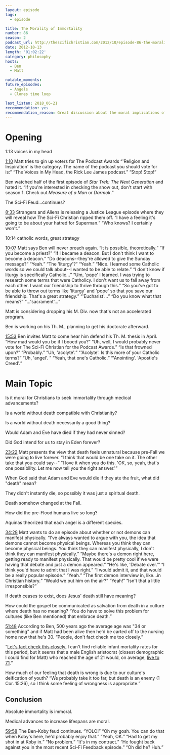 ```yaml
---
layout: episode
tags:
  - episode

title: The Morality of Immortality
number: 86
season: 2
podcast_url: http://thescifichristian.com/2012/10/episode-86-the-morality-of-immortality/
date: 2012-10-13
length: '01:02:22'
category: philosophy
hosts:
  - Ben
  - Matt 

notable_moments:
future_episodes: 
  - Angels
  - Clones time loop

last_listen: 2018_06-21
recommendation: yes
recommendation_reason: Great discussion about the moral implications of an immortal society. Also quite funny.
---
```

# Opening
1:13 voices in my head 
<div class="quote">
  <a class="timestamp tag is-medium is-rounded is-primary" href="http://thescifichristian.com/2012/10/episode-86-the-morality-of-immortality#t=1:10">1:10</a>
  <span class="quote-context is-size-6">Matt tries to gin up voters for The Podcast Awards</span>
  <q class="matt">'Religion and Inspiration' is the category. The name of the podcast you should vote for is:</q>
  <q class="ben">The Voices in My Head, the Rick Lee James podcast.</q>
  <q class="matt">Stop! Stop!</q>
</div>

Ben watched half of the first episode of <i class="work-title">Star Trek: The Next Generation</i> and hated it. <q class="archivist inline">If you're interested in checking the show out, don't start with season 1. Check out <i class="work-title">Measure of a Man</i> or <i class="work-title">Darmok</i>.</q>

The Sci-Fi Feud...continues?

<div class="quote">
  <a class="timestamp tag is-medium is-rounded is-primary" href="http://thescifichristian.com/2012/10/episode-86-the-morality-of-immortality#t=8:33">8:33</a>
  <span class="quote-context is-size-6">Strangers and Aliens is releasing a Justice League episode where they will reveal how The Sci-Fi Christian ripped them off.</span>
  <q class="matt">I have a feeling it's going to be about your hatred for Superman.</q>
  <q class="ben">Who knows? I certainly won't.</q>
</div>

10:14 catholic words, great strategy
<div class="quote">
  <a class="timestamp tag is-medium is-rounded is-primary" href="http://thescifichristian.com/2012/10/episode-86-the-morality-of-immortality#t=10:07">10:07</a>
  <span class="quote-context is-size-6">Matt says Ben will never preach again.</span>
  <q class="ben">It is possible, theoretically.</q>
  <q class="matt">If you become a priest?</q>
  <q class="ben">If I became a deacon. But I don't think I want to become a deacon.</q>
  <q class="matt">Do deacons--they're allowed to give the Sunday message?</q>
  <q class="ben">Yeah.</q>
  <q class="matt">The 'liturgy'?</q>
  <q class="ben">Yeah.</q>
  <q class="matt">Nice. I learned some Catholic words so we could talk about--I wanted to be able to relate.</q>
  <q class="ben">I don't know if liturgy is specifically Catholic...</q>
  <q class="matt">Um, 'pope' I learned. I was trying to research some terms that were Catholicy. I don't want us to fall away from each other. I want our friendship to thrive through this.</q>
  <q class="ben">So you've got to be able to throw out terms like 'liturgy' and 'pope' so that you save our friendship. That's a great strategy.</q>
  <q class="matt">'Eucharist'...</q>
  <q class="ben">Do you know what that means?</q>
  <q class="matt">...'sacrament'...</q>
</div>

Matt is considering dropping his M. Div. now that's not an accelerated program. 

Ben is working on his Th. M., planning to get his doctorate afterward. 

<div class="quote">
  <a class="timestamp tag is-medium is-rounded is-primary" href="http://thescifichristian.com/2012/10/episode-86-the-morality-of-immortality#t=15:53">15:53</a>
  <span class="quote-context is-size-6">Ben invites Matt to come hear him defend his Th. M. thesis in April.</span>
  <q class="matt">How mad would you be if I booed you?</q>
  <q class="ben">Uh, well, I would probably never vote for The Sci-Fi Christian for the Podcast Awards.</q>
  <q class="matt">Is that frowned upon?</q>
  <q class="ben">Probably.</q>
  <q class="matt">Uh, 'acolyte'.</q>
  <q class="ben">'Acolyte'. Is this more of your Catholic terms?</q>
  <q class="matt">Uh, 'angel'. </q>
  <q class="ben">Yeah, that one's Catholic.</q>
  <q class="matt">'Anointing'. 'Apostle's Creed'.</q>
</div>



# Main Topic

Is it moral for Christians to seek immortality through medical advancements?

Is a world without death compatible with Christianity? 

Is a world without death necessarily a good thing?

Would Adam and Eve have died if they had never sinned? 

Did God intend for us to stay in Eden forever?

<div class="quote">
  <a class="timestamp tag is-medium is-rounded is-primary" href="http://thescifichristian.com/2012/10/episode-86-the-morality-of-immortality#t=23:22">23:22</a>
  <span class="quote-context is-size-6">Matt presents the view that death feels unnatural because pre-Fall we were going to live forever.</span>
  <q class="ben">I think that would be one take on it. The other take that you could say--</q>
  <q class="matt">I love it when you do this. 'OK, so, yeah, that's one possibility. Let me now tell you the right answer.'</q>
</div>

When God said that Adam and Eve would die if they ate the fruit, what did "death" mean?

They didn't instantly die, so possibly it was just a spiritual death. 

Death somehow changed at the Fall.

How did the pre-Flood humans live so long?

Aquinas theorized that each angel is a different species. 

<div class="quote">
  <a class="timestamp tag is-medium is-rounded is-primary" href="http://thescifichristian.com/2012/10/episode-86-the-morality-of-immortality#t=34:28">34:28</a>
  <span class="quote-context is-size-6">Matt wants to do an episode about whether or not demons can manifest physically.</span>
  <q class="matt">I've always wanted to argue with you, the idea that demons cannot become physical beings. Whereas you think they can become physical beings. You think they can manifest physically, I don't think they can manifest physically.</q>
  <q class="ben">Maybe there's a demon right here, getting ready to manifest physically. That would be pretty cool if we were having that debate and just a demon appeared.</q>
  <q class="matt">He's like, 'Debate over.'</q>
  <q class="ben">I think you'd have to admit that I was right.</q>
  <q class="matt">I would admit it, and that would be a really popular episode.</q>
  <q class="ben">Yeah.</q>
  <q class="matt">The first demon interview in, like...in Christian history.</q>
  <q class="ben">Would we put him on the air?</q>
  <q class="matt">Yeah!</q>
  <q class="ben">Isn't that a little irresponsible?</q>
</div>

If death ceases to exist, does Jesus' death still have meaning?

How could the gospel be communicated as salvation from death in a culture where death has no meaning? <q class="archivist inline">You do have to solve this problem for cultures (like Ben mentioned) that embrace death.</q>

<div class="quote">
  <a class="timestamp tag is-medium is-rounded is-primary" href="http://thescifichristian.com/2012/10/episode-86-the-morality-of-immortality#t=51:48">51:48</a>
  <span class="quote-context is-size-6">According to Ben, 500 years ago the average age was "34 or something" and if Matt had been alive then he'd be carted off to the nursing home now that he's 30.</span>
  <q class="ben">People, don't fact check me too closely.</q>
  
  <q class="archivist"><a href="/img/dont-tell-me.gif">Let's fact check this closely.</a> I can't find reliable infant mortality rates for this period, but it seems that a male English aristocrat (closest demographic I could find for Matt) who reached the age of 21 would, on average, <a href="https://en.m.wikipedia.org/wiki/Life_expectancy">live to 71</a>.</q>
</div>


How much of our feeling that death is wrong is due to our culture's deification of youth? <q class="archivist inline">We probably take it too far, but death is an enemy (1 Cor. 15:26), so I think some feeling of wrongness is appropriate.</q>



## Conclusion
Absolute immortality is immoral. 

Medical advances to increase lifespans are moral. 

<div class="quote">
  <a class="timestamp tag is-medium is-rounded is-primary" href="http://thescifichristian.com/2012/10/episode-86-the-morality-of-immortality#t=59:58">59:58</a>
  <span class="quote-context is-size-6">The Ben-Koby feud continues.</span>
  <q class="matt">YOLO!</q>
  <q class="ben">Oh my gosh. You can do that when Koby's here, he'd probably enjoy that.</q>
  <q class="matt">Yeah, OK.</q>
  <q class="ben">Had to get my shot in at Koby in.</q>
  <q class="matt">No problem.</q>
  <q class="ben">It's in my contract.</q>
  <q class="matt">He fought back against you in the most recent Sci-Fi Feedback episode.</q>
  <q class="ben">Oh did he? Huh.</q>
</div>